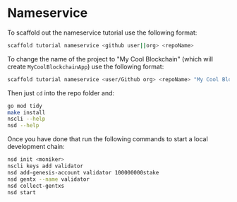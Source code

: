 # Nameservice

To scaffold out the nameservice tutorial use the following format:

```bash
scaffold tutorial nameservice <github user||org> <repoName>
```

To change the name of the project to "My Cool Blockchain" (which will create `MyCoolBlockchainApp`) use the following format:

```bash
scaffold tutorial nameservice <user/Github org> <repoName> "My Cool Blockchain"
```

Then just `cd` into the repo folder and:

```bash
go mod tidy
make install
nscli --help
nsd --help
```

Once you have done that run the following commands to start a local development chain:

```bash
nsd init <moniker>
nscli keys add validator
nsd add-genesis-account validator 100000000stake
nsd gentx --name validator
nsd collect-gentxs
nsd start
```
